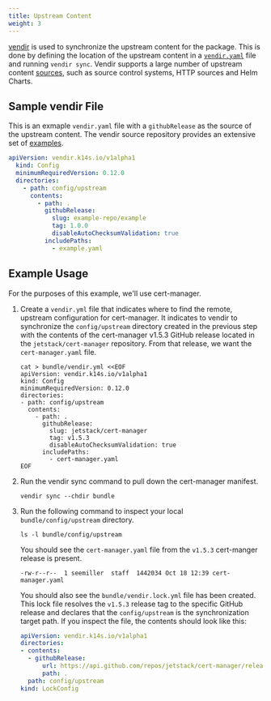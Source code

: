 ```yaml
---
title: Upstream Content
weight: 3
---
```


[vendir](https://carvel.dev/vendir) is used to synchronize the upstream content for the package. This is done by defining the location of the upstream content in a [`vendir.yaml`](https://carvel.dev/vendir/docs/latest/vendir-spec/) file and running `vendir sync`. Vendir supports a large number of upstream content [sources](https://carvel.dev/vendir/docs/latest/), such as source control systems, HTTP sources and Helm Charts.

## Sample vendir File

This is an exmaple `vendir.yaml` file with a `githubRelease` as the source of the upstream content. The vendir source repository provides an extensive set of [examples](https://github.com/vmware-tanzu/carvel-vendir/tree/develop/examples).

```yaml
apiVersion: vendir.k14s.io/v1alpha1
  kind: Config
  minimumRequiredVersion: 0.12.0
  directories:
    - path: config/upstream
      contents:
        - path: .
          githubRelease:
            slug: example-repo/example
            tag: 1.0.0
            disableAutoChecksumValidation: true
          includePaths:
            - example.yaml
```

## Example Usage

For the purposes of this example, we'll use cert-manager.

1. Create a `vendir.yml` file that indicates where to find the remote, upstream configuration for cert-manager.  It indicates to vendir to synchronize the `config/upstream` directory created in the previous step with the contents of the cert-manager v1.5.3 GitHub release located in the `jetstack/cert-manager` repository. From that release, we want the `cert-manager.yaml` file.

    ```shell
    cat > bundle/vendir.yml <<EOF
    apiVersion: vendir.k14s.io/v1alpha1
    kind: Config
    minimumRequiredVersion: 0.12.0
    directories:
    - path: config/upstream
      contents:
        - path: .
          githubRelease:
            slug: jetstack/cert-manager
            tag: v1.5.3
            disableAutoChecksumValidation: true
          includePaths:
            - cert-manager.yaml
    EOF
    ```

2. Run the vendir sync command to pull down the cert-manager manifest.

    ```shell
    vendir sync --chdir bundle
    ```

3. Run the following command to inspect your local `bundle/config/upstream` directory.

    ```shell
    ls -l bundle/config/upstream
    ```

    You should see the `cert-manager.yaml` file from the `v1.5.3` cert-manger release is present.

    ```shell
    -rw-r--r--  1 seemiller  staff  1442034 Oct 18 12:39 cert-manager.yaml
     ```

    You should also see the `bundle/vendir.lock.yml` file has been created. This lock file resolves the `v1.5.3` release tag to the specific GitHub release and declares that the `config/upstream` is the synchronization target path. If you inspect the file, the contents should look like this:

    ```yaml
    apiVersion: vendir.k14s.io/v1alpha1
    directories:
    - contents:
      - githubRelease:
          url: https://api.github.com/repos/jetstack/cert-manager/releases/48370396
          path: .
      path: config/upstream
    kind: LockConfig
    ```
